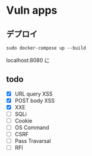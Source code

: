 # Vuln apps

## デプロイ

```txt
sudo docker-compose up --build
```

localhost:8080 に

## todo

- [x] URL query XSS
- [x] POST body XSS
- [x] XXE
- [ ] SQLi
- [ ] Cookie
- [ ] OS Command
- [ ] CSRF
- [ ] Pass Travarsal
- [ ] RFI

